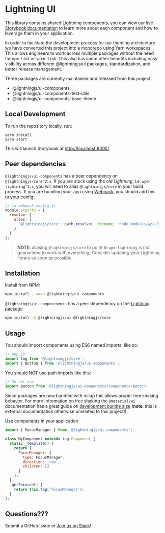 ﻿<!--
  Copyright 2023 Comcast Cable Communications Management, LLC

  Licensed under the Apache License, Version 2.0 (the "License");
  you may not use this file except in compliance with the License.
  You may obtain a copy of the License at

  http://www.apache.org/licenses/LICENSE-2.0

  Unless required by applicable law or agreed to in writing, software
  distributed under the License is distributed on an "AS IS" BASIS,
  WITHOUT WARRANTIES OR CONDITIONS OF ANY KIND, either express or implied.
  See the License for the specific language governing permissions and
  limitations under the License.

  SPDX-License-Identifier: Apache-2.0
-->

# Lightning UI

This library contains shared Lightning components, you can view our live [Storybook documentation](https://rdkcentral.github.io/Lightning-UI-Components/) to learn more about each component and how to leverage them in your application.

In order to facilitate the development process for our theming architecture we have converted this project into a monorepo using Yarn workspaces. This allows engineers to work across multiple packages without the need for `npm link` or `yarn link`. This also has some other benefits including easy visibility across different @lightningjs/ui packages, standardization, and better release management.

Three packages are currently maintained and released from this project.

- @lightningjs/ui-components
- @lightningjs/ui-components-test-utils
- @lightningjs/ui-components-base-theme

## Local Development

To run the repository locally, run:

```
yarn install
yarn start
```

This will launch Storybook at [http://localhost:8000/](http://localhost:8000/).

## Peer dependencies

`@lightningjs/ui-components` has a peer dependency on `@lightningjs/core^2.x`. If you are stuck using the _old Lightning_, i.e. `wpe-lightning^1.x`, you will need to alias `@lightningjs/core` in your build process. If you are bundling your app using [Webpack](https://webpack.js.org/), you should add this to your config:

```js
// in webpack.config.js
module.exports = {
  resolve: {
    alias: {
      '@lightningjs/core': path.resolve(__dirname, 'node_modules/wpe-lightning')
    }
  }
};
```

> **NOTE:** aliasing `@lightningjs/core` to point to `wpe-lightning` is _not_ guaranteed to work with everything! Consider updating your Lightning library as soon as possible.

## Installation

Install from NPM:

```bash
npm install --save @lightningjs/ui-components
```

`@lightningjs/ui-componenents` has a peer dependency on the [Lightning package](https://www.npmjs.com/package/@lightningjs/core)

```sh
npm install -S @lightningjs/ui @lightningjs/core
```

## Usage

You should import components using ES6 named imports, like so:

```js
// App.js
import lng from '@lightningjs/core';
import { Button } from '@lightningjs/ui-components';
```

You should NOT use path imports like this:

```js
// Do not use
import Button from '@lightningjs/ui-components/components/Button';
```

Since packages are now bundled with rollup this allows proper tree shaking behavior. For more information on tree shaking the `@material/ui` documentation has a great guide on [development bundle size](https://material-ui.com/guides/minimizing-bundle-size/) (**note**: this is external documentation otherwise unrelated to this project!).

Use components in your application

```js
import { FocusManager } from '@lightningjs/ui-components';

class MyComponent extends lng.Component {
  static _template() {
    return {
      FocusManager: {
        type: FocusManager,
        direction: 'row',
        children: []
      }
    };
  }
  _getFocused() {
    return this.tag('FocusManager');
  }
};
```

## Questions???

Submit a GitHub Issue or [Join us on Slack](https://join.slack.com/t/lightning-community/shared_invite/zt-1q9ggb668-iTvnDyKYLhlM0dnJpoWcWw)!
